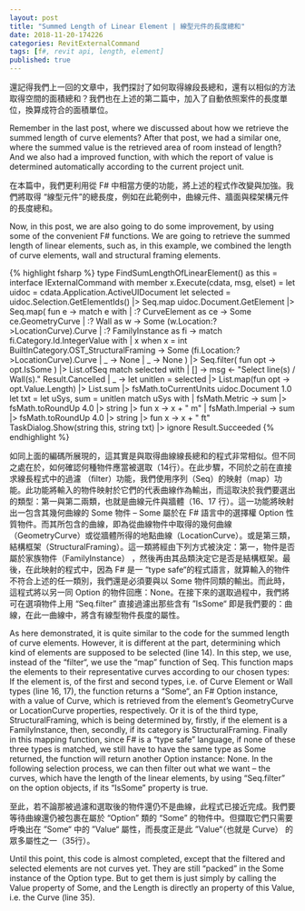 ```yaml
---
layout: post
title: "Summed Length of Linear Element | 線型元件的長度總和"
date: 2018-11-20-174226 
categories: RevitExternalCommand
tags: [f#, revit api, length, element]
published: true
---
```

還記得我們上一回的文章中，我們探討了如何取得線段長總和，還有以相似的方法取得空間的面積總和？我們也在上述的第二篇中，加入了自動依照案件的長度單位，換算成符合的面積單位。

Remember in the last post, where we discussed about how we retrieve the summed length of curve elements? After that post, we had a similar one, where the summed value is the retrieved area of room instead of length? And we also had a improved function, with which the report of value is determined automatically according to the current project unit. 

在本篇中，我們更利用從 F# 中相當方便的功能，將上述的程式作改變與加強。我們將取得 “線型元件”的總長度，例如在此範例中，曲線元件、牆面與樑架構元件的長度總和。

Now, in this post, we are also going to do some improvement, by using some of the convenient F# functions. We are going to retrieve the summed length of linear elements, such as, in this example, we combined the length of curve elements, wall and structural framing elements. 

{% highlight fsharp %}
type FindSumLengthOfLinearElement() as this = 
  interface IExternalCommand with
    member x.Execute(cdata, msg, elset) =
      let uidoc = cdata.Application.ActiveUIDocument
      let selected =
        uidoc.Selection.GetElementIds() 
        |> Seq.map uidoc.Document.GetElement
        |> Seq.map(
          fun e ->
            match e with
            | :? CurveElement as ce -> Some ce.GeometryCurve
            | :? Wall as w -> Some (w.Location:?>LocationCurve).Curve
            | :? FamilyInstance as fi ->
              match fi.Category.Id.IntegerValue with
              | x when x = int BuiltInCategory.OST_StructuralFraming -> 
                Some (fi.Location:?>LocationCurve).Curve
              | _ -> None
            | _ -> None
        )
        |> Seq.filter(
          fun opt -> opt.IsSome
        ) |> List.ofSeq
      match selected with
      | [] -> 
        msg <- "Select line(s) / Wall(s)."
        Result.Cancelled
      | _ ->
        let unitlen =
          selected
          |> List.map(fun opt -> opt.Value.Length)
          |> List.sum
          |> fsMath.toCurrentUnits uidoc.Document 1.0
        let txt =
          let uSys, sum = unitlen
          match uSys with
          | fsMath.Metric ->
            sum |> fsMath.toRoundUp 4.0 |> string |> fun x -> x + " m"
          | fsMath.Imperial ->
            sum |> fsMath.toRoundUp 4.0 |> string |> fun x -> x + " ft"
        TaskDialog.Show(string this, string txt) |> ignore
        Result.Succeeded
{% endhighlight %}

如同上面的編碼所展現的，這其實是與取得曲線線長總和的程式非常相似。但不同之處在於，如何確認何種物件應當被選取（14行）。在此步驟，不同於之前在直接求線長程式中的過濾 （filter）功能，我們使用序列（Seq）的映射（map）功能。此功能將輸入的物件映射於它們的代表曲線作為輸出，而這取決於我們要選出的類型：第一與第二兩類，也就是曲線元件與牆體（16、17 行）。這一功能將映射出一包含其幾何曲線的 Some 物件 –  Some 屬於在 F# 語言中的選擇權 Option 性質物件。而其所包含的曲線，即為從曲線物件中取得的幾何曲線（GeometryCurve）或從牆體所得的地點曲線（LocationCurve）。或是第三類，結構框架（StructuralFraming）。這一類將經由下列方式被決定：第一，物件是否屬於家族物件（FamilyInstance） ，然後再由其品類決定它是否是結構框架。最後，在此映射的程式中，因為 F# 是一 “type safe“的程式語言，就算輸入的物件不符合上述的任一類別，我們還是必須要與以 Some 物件同類的輸出。而此時，這程式將以另一同 Option 的物件回應：None。在接下來的選取過程中，我們將可在選項物件上用 “Seq.filter” 直接過濾出那些含有 ”IsSome“ 即是我們要的：曲線，在此一曲線中，將含有線型物件長度的屬性。

As here demonstrated, it is quite similar to the code for the summed length of curve elements. However, it is different at the part, determining which kind of elements are supposed to be selected (line 14). In this step, we use, instead of the “filter“, we use the “map” function of Seq. This function maps the elements to their representative curves according to our chosen types: If the element is, of the first and second types, i.e. of Curve Element or Wall types (line 16, 17), the function returns a “Some“, an F# Option instance, with a value of Curve, which is retrieved from the element’s GeometryCurve or LocationCurve properties, respectively. Or it is of the third type, StructuralFraming, which is being determined by, firstly, if the element is a FamilyInstance, then, secondly,  if its category is StructuralFraming. Finally in this mapping function, since F# is a “type safe” language, if none of these three types is matched, we still have to have the same type as Some returned, the function will return another Option instance: None. In the following selection process, we can then filter out what we want – the curves, which have the length of the linear elements, by using “Seq.filter” on the option objects, if its “IsSome” property is true.

至此，若不論那被過濾和選取後的物件還仍不是曲線，此程式已接近完成。我們要等待曲線還仍被包裹在屬於 “Option” 類的 “Some” 的物件中。但擷取它們只需要呼喚出在 ”Some“ 中的 ”Value“ 屬性，而長度正是此 ”Value“（也就是 Curve） 的眾多屬性之一（35行）。

Until this point, this code is almost completed, except that the filtered and selected elements are not curves yet. They are still “packed” in the Some instance of the Option type. But to get them is just simply by calling the Value property of Some, and the Length is directly an property of this Value, i.e. the Curve (line 35). 